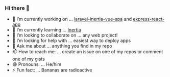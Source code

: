 ### Hi there 👋

<!--
**marcoandre1/marcoandre1** is a ✨ _special_ ✨ repository because its `README.md` (this file) appears on your GitHub profile.

Here are some ideas to get you started:
-->

- 🔭 I’m currently working on ... [laravel-inertia-vue-spa](https://github.com/marcoandre1/laravel-inertia-vue-spa) and [express-react-app](https://github.com/marcoandre1/express-react-app)
- 🌱 I’m currently learning ... [Inertia](https://inertiajs.com/)
- 👯 I’m looking to collaborate on ... any web project!
- 🤔 I’m looking for help with ... easiest way to deploy apps
- 💬 Ask me about ... anything you find in my repo
- 📫 How to reach me: ... create an issue on one of my repos or comment one of my gists
- 😄 Pronouns: ... He/him
- ⚡ Fun fact: ... Bananas are radioactive
